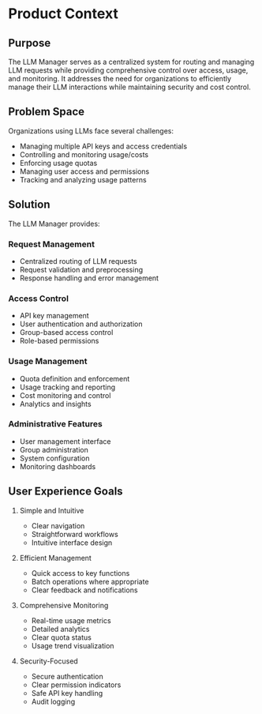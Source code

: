# Product Context

## Purpose
The LLM Manager serves as a centralized system for routing and managing LLM requests while providing comprehensive control over access, usage, and monitoring. It addresses the need for organizations to efficiently manage their LLM interactions while maintaining security and cost control.

## Problem Space
Organizations using LLMs face several challenges:
- Managing multiple API keys and access credentials
- Controlling and monitoring usage/costs
- Enforcing usage quotas
- Managing user access and permissions
- Tracking and analyzing usage patterns

## Solution
The LLM Manager provides:

### Request Management
- Centralized routing of LLM requests
- Request validation and preprocessing
- Response handling and error management

### Access Control
- API key management
- User authentication and authorization
- Group-based access control
- Role-based permissions

### Usage Management
- Quota definition and enforcement
- Usage tracking and reporting
- Cost monitoring and control
- Analytics and insights

### Administrative Features
- User management interface
- Group administration
- System configuration
- Monitoring dashboards

## User Experience Goals
1. Simple and Intuitive
   - Clear navigation
   - Straightforward workflows
   - Intuitive interface design

2. Efficient Management
   - Quick access to key functions
   - Batch operations where appropriate
   - Clear feedback and notifications

3. Comprehensive Monitoring
   - Real-time usage metrics
   - Detailed analytics
   - Clear quota status
   - Usage trend visualization

4. Security-Focused
   - Secure authentication
   - Clear permission indicators
   - Safe API key handling
   - Audit logging